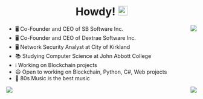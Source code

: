 <div align="center">
    <h1>Howdy! <img src="https://media.giphy.com/media/hvRJCLFzcasrR4ia7z/giphy.gif" width="25px"></h1>
</div>

<div align="center">
    <img align="right" src="https://github-readme-stats.vercel.app/api/?username=pavel-sushko&count_private=true&theme=onedark&show_icons=true&line_height=25&hide=stars" />
</div>

- 🖥️ Co-Founder and CEO of SB Software Inc.
- 🖥️ Co-Founder and CEO of Dextrae Software Inc.
- 🖥️ Network Security Analyst at City of Kirkland
- 📚 Studying Computer Science at John Abbott College
- ℹ️ Working on Blockchain projects
- 😃 Open to working on Blockchain, Python, C#, Web projects
- 🎵 80s Music is the best music

<a>
    <img align="right" src="https://github-readme-stats.vercel.app/api/top-langs/username=pavel-sushko&count_private=true&theme=onedark" />
</a>


<div align="left">
    <img align="left" src="https://github-profile-trophy.vercel.app/?username=pavel-sushko&theme=onedark&row=2&column=4&margin-h=20&margin-w=20" />
</div>
